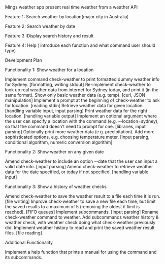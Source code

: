 Mings weather app
present real time weather from a weather API

Feature 1: Search weather by location(major city in Australia)

Feature 2: Search weather by date

Feature 3 :Display search history and result

Feature 4: Help ( introduce each function and what command user should type)






Development Plan

Functionality 1: Show weather for a location

 Implement command check-weather to print formatted dummy weather info for Sydney. [formatting, writing stdout]
 Re-implement check-weather to look up real weather data from internet for Sydney today, and print it (in the same format). Show only basic weather data (e.g. temp). [curl, JSON manipulation]
 Implement a prompt at the beginning of check-weather to ask for location. [reading stdin]
 Retrieve weather data for given location. [handling variable input, input parsing]
 Print weather data for the right location. [handling variable output]
 Implement an optional argument where the user can specify a location with the command (e.g. --location=sydney), so that the command doesn't need to prompt for one. [libraries, input parsing]
 Optionally print more weather data (e.g. precipitation).
 Add more sophisticated options, e.g. choosing temperature meter. [input parsing, conditional algorithm, numeric conversion algorithm]

 
 Functionality 2: Show weather on any given date

 Amend check-weather to include an option --date that the user can input a valid date into. [input parsing]
 Amend check-weather to retrieve weather data for the date specified, or today if not specified. [handling variable input]


 Functionality 3: Show a history of weather checks

 Amend check-weather to save the weather result to a file each time it is run. [file writing]
 Improve check-weather to save a new file each time, but limit the saved results to a maximum of 5 (removing the oldest if limit is reached). [FIFO queues]
 Implement subcommands. [input parsing]
 Rename check-weather command to weather.
 Add subcommands weather history & weather check, with weather check doing what check-weather previously did.
 Implement weather history to read and print the saved weather result files. [file reading]


 Additional Functionality

 Implement a help function that prints a manual for using the command and its subcommands.